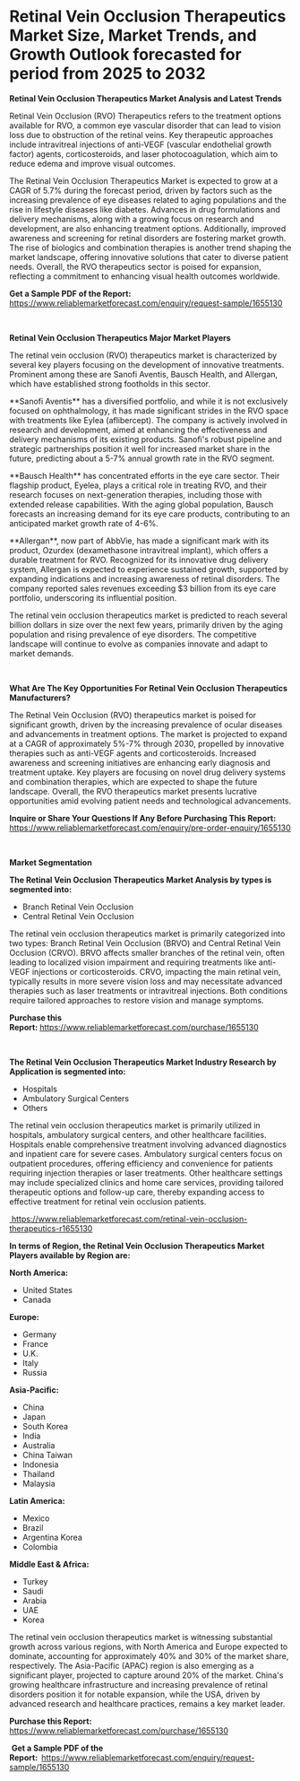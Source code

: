 <p><h1>Retinal Vein Occlusion Therapeutics Market Size, Market Trends, and Growth Outlook forecasted for period from 2025 to 2032</h1></p><p><strong>Retinal Vein Occlusion Therapeutics Market Analysis and Latest Trends</strong></p>
<p><p>Retinal Vein Occlusion (RVO) Therapeutics refers to the treatment options available for RVO, a common eye vascular disorder that can lead to vision loss due to obstruction of the retinal veins. Key therapeutic approaches include intravitreal injections of anti-VEGF (vascular endothelial growth factor) agents, corticosteroids, and laser photocoagulation, which aim to reduce edema and improve visual outcomes.</p><p>The Retinal Vein Occlusion Therapeutics Market is expected to grow at a CAGR of 5.7% during the forecast period, driven by factors such as the increasing prevalence of eye diseases related to aging populations and the rise in lifestyle diseases like diabetes. Advances in drug formulations and delivery mechanisms, along with a growing focus on research and development, are also enhancing treatment options. Additionally, improved awareness and screening for retinal disorders are fostering market growth. The rise of biologics and combination therapies is another trend shaping the market landscape, offering innovative solutions that cater to diverse patient needs. Overall, the RVO therapeutics sector is poised for expansion, reflecting a commitment to enhancing visual health outcomes worldwide.</p></p>
<p><strong>Get a Sample PDF of the Report:&nbsp;</strong> <a href="https://www.reliablemarketforecast.com/enquiry/request-sample/1655130?utm_campaign=3196&utm_medium=2&utm_source=Github&utm_content=ia&utm_term=16042025&utm_id=retinal-vein-occlusion-therapeutics">https://www.reliablemarketforecast.com/enquiry/request-sample/1655130</a></p>
<p>&nbsp;</p>
<p><strong>Retinal Vein Occlusion Therapeutics Major Market Players</strong></p>
<p><p>The retinal vein occlusion (RVO) therapeutics market is characterized by several key players focusing on the development of innovative treatments. Prominent among these are Sanofi Aventis, Bausch Health, and Allergan, which have established strong footholds in this sector.</p><p>**Sanofi Aventis** has a diversified portfolio, and while it is not exclusively focused on ophthalmology, it has made significant strides in the RVO space with treatments like Eylea (aflibercept). The company is actively involved in research and development, aimed at enhancing the effectiveness and delivery mechanisms of its existing products. Sanofi's robust pipeline and strategic partnerships position it well for increased market share in the future, predicting about a 5-7% annual growth rate in the RVO segment.</p><p>**Bausch Health** has concentrated efforts in the eye care sector. Their flagship product, Eyelea, plays a critical role in treating RVO, and their research focuses on next-generation therapies, including those with extended release capabilities. With the aging global population, Bausch forecasts an increasing demand for its eye care products, contributing to an anticipated market growth rate of 4-6%.</p><p>**Allergan**, now part of AbbVie, has made a significant mark with its product, Ozurdex (dexamethasone intravitreal implant), which offers a durable treatment for RVO. Recognized for its innovative drug delivery system, Allergan is expected to experience sustained growth, supported by expanding indications and increasing awareness of retinal disorders. The company reported sales revenues exceeding $3 billion from its eye care portfolio, underscoring its influential position.</p><p>The retinal vein occlusion therapeutics market is predicted to reach several billion dollars in size over the next few years, primarily driven by the aging population and rising prevalence of eye disorders. The competitive landscape will continue to evolve as companies innovate and adapt to market demands.</p></p>
<p>&nbsp;</p>
<p><strong>What Are The Key Opportunities For Retinal Vein Occlusion Therapeutics Manufacturers?</strong></p>
<p><p>The Retinal Vein Occlusion (RVO) therapeutics market is poised for significant growth, driven by the increasing prevalence of ocular diseases and advancements in treatment options. The market is projected to expand at a CAGR of approximately 5%-7% through 2030, propelled by innovative therapies such as anti-VEGF agents and corticosteroids. Increased awareness and screening initiatives are enhancing early diagnosis and treatment uptake. Key players are focusing on novel drug delivery systems and combination therapies, which are expected to shape the future landscape. Overall, the RVO therapeutics market presents lucrative opportunities amid evolving patient needs and technological advancements.</p></p>
<p><strong>Inquire or Share Your Questions If Any Before Purchasing This Report:</strong> <a href="https://www.reliablemarketforecast.com/enquiry/pre-order-enquiry/1655130?utm_campaign=3196&utm_medium=2&utm_source=Github&utm_content=ia&utm_term=16042025&utm_id=retinal-vein-occlusion-therapeutics">https://www.reliablemarketforecast.com/enquiry/pre-order-enquiry/1655130</a></p>
<p>&nbsp;</p>
<p><strong>Market Segmentation</strong></p>
<p><strong>The Retinal Vein Occlusion Therapeutics Market Analysis by types is segmented into:</strong></p>
<p><ul><li>Branch Retinal Vein Occlusion</li><li>Central Retinal Vein Occlusion</li></ul></p>
<p><p>The retinal vein occlusion therapeutics market is primarily categorized into two types: Branch Retinal Vein Occlusion (BRVO) and Central Retinal Vein Occlusion (CRVO). BRVO affects smaller branches of the retinal vein, often leading to localized vision impairment and requiring treatments like anti-VEGF injections or corticosteroids. CRVO, impacting the main retinal vein, typically results in more severe vision loss and may necessitate advanced therapies such as laser treatments or intravitreal injections. Both conditions require tailored approaches to restore vision and manage symptoms.</p></p>
<p><strong>Purchase this Report:&nbsp;</strong><a href="https://www.reliablemarketforecast.com/purchase/1655130?utm_campaign=3196&utm_medium=2&utm_source=Github&utm_content=ia&utm_term=16042025&utm_id=retinal-vein-occlusion-therapeutics">https://www.reliablemarketforecast.com/purchase/1655130</a></p>
<p>&nbsp;</p>
<p><strong>The Retinal Vein Occlusion Therapeutics Market Industry Research by Application is segmented into:</strong></p>
<p><ul><li>Hospitals</li><li>Ambulatory Surgical Centers</li><li>Others</li></ul></p>
<p><p>The retinal vein occlusion therapeutics market is primarily utilized in hospitals, ambulatory surgical centers, and other healthcare facilities. Hospitals enable comprehensive treatment involving advanced diagnostics and inpatient care for severe cases. Ambulatory surgical centers focus on outpatient procedures, offering efficiency and convenience for patients requiring injection therapies or laser treatments. Other healthcare settings may include specialized clinics and home care services, providing tailored therapeutic options and follow-up care, thereby expanding access to effective treatment for retinal vein occlusion patients.</p></p>
<p><a href="https://www.reliablemarketforecast.com/retinal-vein-occlusion-therapeutics-r1655130?utm_campaign=3196&utm_medium=2&utm_source=Github&utm_content=ia&utm_term=16042025&utm_id=retinal-vein-occlusion-therapeutics">&nbsp;https://www.reliablemarketforecast.com/retinal-vein-occlusion-therapeutics-r1655130</a></p>
<p><strong>In terms of Region, the Retinal Vein Occlusion Therapeutics Market Players available by Region are:</strong></p>
<p>
    <p> <strong> North America: </strong>
        <ul>
            <li>United States</li>
            <li>Canada</li>
        </ul>
        </p> 
    <p> <strong> Europe: </strong>
        <ul>
            <li>Germany</li>
            <li>France</li>
            <li>U.K.</li>
            <li>Italy</li>
            <li>Russia</li>
        </ul>
        </p> 
    <p> <strong> Asia-Pacific: </strong>
        <ul>
            <li>China</li>
            <li>Japan</li>
            <li>South Korea</li>
            <li>India</li>
            <li>Australia</li>
            <li>China Taiwan</li>
            <li>Indonesia</li>
            <li>Thailand</li>
            <li>Malaysia</li>
        </ul>
        </p> 
    <p> <strong> Latin America: </strong>
        <ul>
            <li>Mexico</li>
            <li>Brazil</li>
            <li>Argentina Korea</li>
            <li>Colombia</li>
        </ul>
        </p> 
    <p> <strong> Middle East & Africa: </strong>
        <ul>
            <li>Turkey</li>
            <li>Saudi</li>
            <li>Arabia</li>
            <li>UAE</li>
            <li>Korea</li>
        </ul>
    </p>
    </p>
<p><p>The retinal vein occlusion therapeutics market is witnessing substantial growth across various regions, with North America and Europe expected to dominate, accounting for approximately 40% and 30% of the market share, respectively. The Asia-Pacific (APAC) region is also emerging as a significant player, projected to capture around 20% of the market. China's growing healthcare infrastructure and increasing prevalence of retinal disorders position it for notable expansion, while the USA, driven by advanced research and healthcare practices, remains a key market leader.</p></p>
<p><strong>Purchase this Report: </strong><a href="https://www.reliablemarketforecast.com/purchase/1655130?utm_campaign=3196&utm_medium=2&utm_source=Github&utm_content=ia&utm_term=16042025&utm_id=retinal-vein-occlusion-therapeutics">https://www.reliablemarketforecast.com/purchase/1655130</a></p>
<p>&nbsp;<strong>Get a Sample PDF of the Report:&nbsp;&nbsp;</strong><a href="https://www.reliablemarketforecast.com/enquiry/request-sample/1655130?utm_campaign=3196&utm_medium=2&utm_source=Github&utm_content=ia&utm_term=16042025&utm_id=retinal-vein-occlusion-therapeutics">https://www.reliablemarketforecast.com/enquiry/request-sample/1655130</a></p>
<p><strong></strong></p>
<p><p></p><p></p><p></p></p>